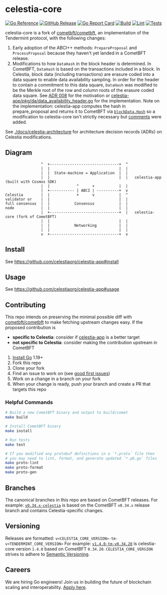 # celestia-core

[![Go Reference](https://img.shields.io/badge/godoc-reference-blue.svg)](https://pkg.go.dev/github.com/celestiaorg/celestia-core)
[![GitHub Release](https://img.shields.io/github/v/release/celestiaorg/celestia-core)](https://github.com/celestiaorg/celestia-core/releases/latest)
[![Go Report Card](https://goreportcard.com/badge/github.com/celestiaorg/celestia-core)](https://goreportcard.com/report/github.com/celestiaorg/celestia-core)
[![Build](https://github.com/celestiaorg/celestia-core/actions/workflows/build.yml/badge.svg)](https://github.com/celestiaorg/celestia-core/actions/workflows/build.yml)
[![Lint](https://github.com/celestiaorg/celestia-core/actions/workflows/lint.yml/badge.svg)](https://github.com/celestiaorg/celestia-core/actions/workflows/lint.yml)
[![Tests](https://github.com/celestiaorg/celestia-core/actions/workflows/tests.yml/badge.svg)](https://github.com/celestiaorg/celestia-core/actions/workflows/tests.yml)

celestia-core is a fork of [cometbft/cometbft](https://github.com/cometbft/cometbft), an implementation of the Tendermint protocol, with the following changes:

1. Early adoption of the ABCI++ methods: `PrepareProposal` and `ProcessProposal` because they haven't yet landed in a CometBFT release.
1. Modifications to how `DataHash` in the block header is determined. In CometBFT, `DataHash` is based on the transactions included in a block. In Celestia, block data (including transactions) are erasure coded into a data square to enable data availability sampling. In order for the header to contain a commitment to this data square, `DataHash` was modified to be the Merkle root of the row and column roots of the erasure coded data square. See [ADR 008](https://github.com/celestiaorg/celestia-core/blob/v0.34.x-celestia/docs/celestia-architecture/adr-008-updating-to-tendermint-v0.35.x.md?plain=1#L20) for the motivation or [celestia-app/pkg/da/data_availability_header.go](https://github.com/celestiaorg/celestia-app/blob/2f89956b22c4c3cfdec19b3b8601095af6f69804/pkg/da/data_availability_header.go) for the implementation. Note on the implementation: celestia-app computes the hash in prepare_proposal and returns it to CometBFT via [`blockData.Hash`](https://github.com/celestiaorg/celestia-app/blob/5bbdac2d3f46662a34b2111602b8f964d6e6fba5/app/prepare_proposal.go#L78) so a modification to celestia-core isn't strictly necessary but [comments](https://github.com/celestiaorg/celestia-core/blob/2ec23f804691afc196d0104616e6c880d4c1ca41/types/block.go#L1041-L1042) were added.


See [./docs/celestia-architecture](./docs/celestia-architecture/) for architecture decision records (ADRs) on Celestia modifications.

## Diagram

```ascii
                ^  +-------------------------------+  ^
                |  |                               |  |
                |  |  State-machine = Application  |  |
                |  |                               |  |   celestia-app (built with Cosmos SDK)
                |  |            ^      +           |  |
                |  +----------- | ABCI | ----------+  v
Celestia        |  |            +      v           |  ^
validator or    |  |                               |  |
full consensus  |  |           Consensus           |  |
node            |  |                               |  |
                |  +-------------------------------+  |   celestia-core (fork of CometBFT)
                |  |                               |  |
                |  |           Networking          |  |
                |  |                               |  |
                v  +-------------------------------+  v
```

## Install

See <https://github.com/celestiaorg/celestia-app#install>

## Usage

See <https://github.com/celestiaorg/celestia-app#usage>

## Contributing

This repo intends on preserving the minimal possible diff with [cometbft/cometbft](https://github.com/cometbft/cometbft) to make fetching upstream changes easy. If the proposed contribution is

- **specific to Celestia**: consider if [celestia-app](https://github.com/celestiaorg/celestia-app) is a better target
- **not specific to Celestia**: consider making the contribution upstream in CometBFT

1. [Install Go](https://go.dev/doc/install) 1.19+
2. Fork this repo
3. Clone your fork
4. Find an issue to work on (see [good first issues](https://github.com/celestiaorg/celestia-core/issues?q=is%3Aopen+is%3Aissue+label%3A%22good+first+issue%22))
5. Work on a change in a branch on your fork
6. When your change is ready, push your branch and create a PR that targets this repo

### Helpful Commands

```sh
# Build a new CometBFT binary and output to build/comet
make build

# Install CometBFT binary
make install

# Run tests
make test

# If you modified any protobuf definitions in a `*.proto` file then
# you may need to lint, format, and generate updated `*.pb.go` files
make proto-lint
make proto-format
make proto-gen
```

## Branches

The canonical branches in this repo are based on CometBFT releases. For example: [`v0.34.x-celestia`](https://github.com/celestiaorg/celestia-core/tree/v0.34.x-celestia) is based on the CometBFT `v0.34.x` release branch and contains Celestia-specific changes.

## Versioning

Releases are formatted: `v<CELESTIA_CORE_VERSION>-tm-v<TENDERMINT_CORE_VERSION>`
For example: [`v1.4.0-tm-v0.34.20`](https://github.com/celestiaorg/celestia-core/releases/tag/v1.4.0-tm-v0.34.20) is celestia-core version `1.4.0` based on CometBFT `0.34.20`.
`CELESTIA_CORE_VERSION` strives to adhere to [Semantic Versioning](http://semver.org/).

## Careers

We are hiring Go engineers! Join us in building the future of blockchain scaling and interoperability. [Apply here](https://jobs.lever.co/celestia).
